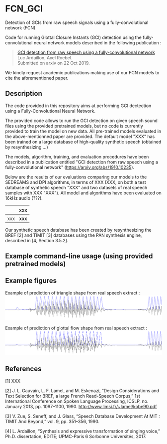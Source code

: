 # FCN_GCI
Detection of GCIs from raw speech signals using a fully-convolutional network (FCN)

Code for running Glottal Closure Instants (GCI) detection using the fully-convolutional neural network models described in the following publication :
> [GCI detection from raw speech using a fully-convolutional network](https://arxiv.org/abs/1910.10235)<br>
> Luc Ardaillon, Axel Roebel.<br>
> Submitted on arxiv on 22 Oct 2019.

We kindly request academic publications making use of our FCN models to cite the aforementioned paper.

## Description
The code provided in this repository aims at performing GCI dectection using a Fully-Convolutional Neural Network.

The provided code allows to run the GCI detection on given speech sound files using the provided pretrained models, but no code is currently provided to train the model on new data.
All pre-trained models evaluated in the above-mentionned paper are provided.
The default model "XXX" has been trained on a large database of high-quality synthetic speech (obtained by resynthesizing ...)

The models, algorithm, training, and evaluation procedures have been described in a publication entitled "GCI detection from raw speech using a fully-convolutional network" (https://arxiv.org/abs/1910.10235).

Below are the results of our evaluations comparing our models to the SEDREAMS and DPI algorithms, in terms of XXX (XXX, on both a test database of synthetic speech "XXX" and two datasets of real speech samples with XXX "XXX"). All model and algorithms have been evaluated on 16kHz audio (???).
<table>
    <thead>
        <tr>
            <th> </th>
            <th><sub>XXX</sub></th>
        </tr>
    </thead>
    <tbody>
        <tr>
            <td><sub>XXX</sub></td>
            <td><sub><strong>XXX</strong></sub></td>
        </tr>        
    </tbody>
</table>

Our synthetic speech database has been created by resynthesizing the BREF [2] and TIMIT [3] databases using the PAN synthesis engine, described in [4, Section 3.5.2].

## Example command-line usage (using provided pretrained models)
<!--
#### Default analysis : This will run the FCN-993 model and output the result as a csv file in the same folder than the input file (replacing the file extension by ".csv")
python /path_to/FCN-f0/FCN_GCI.py /path_to/test.wav
-->

<!--
#### Run the analysis on a whole folder of audio files
python /path_to/FCN-f0/FCN_GCI.py /path_to/audio_files
-->

<!--
#### Choose a specific model for running the analysis (default is FCN-993)
Use FCN-synth-tri model :
python /path_to/FCN-f0/FCN_GCI.py /path_to/test.wav -m FCN-synth-tri -o /path_to/output.FCN-synth-tri.GCI.sdif
-->

<!--
XXX ...
-->

<!-- 
#### Specify an output directory or file name with "-o" option(if directory doesn't exist, it will be created)
python /path_to/FCN-f0/FCN_GCI.py /path_to/test.wav -o /path_to/output.GCI.lab
python /path_to/FCN-f0/FCN_GCI.py /path_to/audio_files -o /path_to/output_dir
-->
<!-- 
#### Output result to sdif format (requires installing the eaSDIF python library. Default format is lab)
python /path_to/FCN-f0/FCN_GCI.py /path_to/test.wav -f sdif
-->

## Example figures
Example of prediction of triangle shape from real speech extract :
![Example of prediction of triangle shape from real speech extract](examples/figures/prediction_triangle_example.png?raw=true "Example of prediction of triangle shape from real speech extract")

Example of prediction of glottal flow shape from real speech extract :
![Example of prediction of glottal flow shape from real speech extract](examples/figures/prediction_glottal_flow_example.png?raw=true "Example of prediction of glottal flow shape from real speech extract")

## References
[1] XXX

[2] J. L. Gauvain, L. F. Lamel, and M. Eskenazi, “Design Considerations and Text Selection for BREF, a large French Read-Speech Corpus,” 1st International Conference on Spoken Language Processing, ICSLP, no. January 2013, pp. 1097–1100, 1990. http://www.limsi.fr/~lamel/kobe90.pdf

[3] V. Zue, S. Seneff, and J. Glass, “Speech Database Development At MIT : TIMIT And Beyond,” vol. 9, pp. 351–356, 1990.

[4] L. Ardaillon, “Synthesis and expressive transformation of singing voice,” Ph.D. dissertation, EDITE; UPMC-Paris 6 Sorbonne Universités, 2017.

